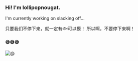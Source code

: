 <!--
**lollipopnougat/lollipopnougat** is a ✨ _special_ ✨ repository because its `README.md` (this file) appears on your GitHub profile.

Here are some ideas to get you started:

- 🔭 I’m currently working on ...
- 🌱 I’m currently learning ...
- 👯 I’m looking to collaborate on ...
- 🤔 I’m looking for help with ...
- 💬 Ask me about ...
- 📫 How to reach me: ...
- 😄 Pronouns: ...
- ⚡ Fun fact: ...
-->

### Hi! I'm lollipopnougat.

I'm currently working on slacking off...

只要我们不停下来，就一定有🐟可以摸！
所以啊，不要停下来啊！

#### 😅😅😅

![@](https://github-readme-stats.vercel.app/api?username=lollipopnougat&show_icons=true)
